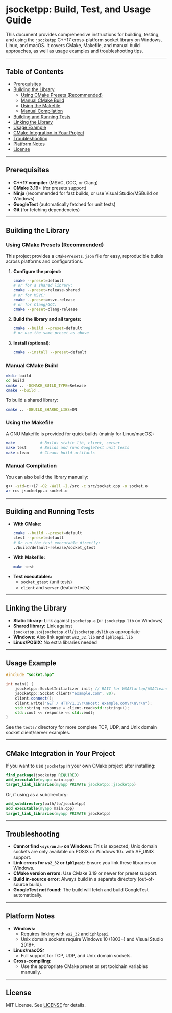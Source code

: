 # jsocketpp: Build, Test, and Usage Guide

<!--!
\defgroup BUILD_AND_USAGE jsocketpp: Build, Test, and Usage Guide
\ingroup docs
\hidegroupgraph
[TOC]
-->

This document provides comprehensive instructions for building, testing, and using the `jsocketpp` C++17 cross-platform
socket library on Windows, Linux, and macOS. It covers CMake, Makefile, and manual build approaches, as well as usage
examples and troubleshooting tips.

---

## Table of Contents

- [Prerequisites](#prerequisites)
- [Building the Library](#building-the-library)
    - [Using CMake Presets (Recommended)](#using-cmake-presets-recommended)
    - [Manual CMake Build](#manual-cmake-build)
    - [Using the Makefile](#using-the-makefile)
    - [Manual Compilation](#manual-compilation)
- [Building and Running Tests](#building-and-running-tests)
- [Linking the Library](#linking-the-library)
- [Usage Example](#usage-example)
- [CMake Integration in Your Project](#cmake-integration-in-your-project)
- [Troubleshooting](#troubleshooting)
- [Platform Notes](#platform-notes)
- [License](#license)

---

## Prerequisites

- **C++17 compiler** (MSVC, GCC, or Clang)
- **CMake 3.19+** (for presets support)
- **Ninja** (recommended for fast builds, or use Visual Studio/MSBuild on Windows)
- **GoogleTest** (automatically fetched for unit tests)
- **Git** (for fetching dependencies)

---

## Building the Library

### Using CMake Presets (Recommended)

This project provides a `CMakePresets.json` file for easy, reproducible builds across platforms and configurations.

1. **Configure the project:**
   ```sh
   cmake --preset=default
   # or for a shared library:
   cmake --preset=release-shared
   # or for MSVC:
   cmake --preset=msvc-release
   # or for Clang/GCC:
   cmake --preset=clang-release
   ```

2. **Build the library and all targets:**
   ```sh
   cmake --build --preset=default
   # or use the same preset as above
   ```

3. **Install (optional):**
   ```sh
   cmake --install --preset=default
   ```

### Manual CMake Build

```sh
mkdir build
cd build
cmake .. -DCMAKE_BUILD_TYPE=Release
cmake --build .
```

To build a shared library:

```sh
cmake .. -DBUILD_SHARED_LIBS=ON
```

### Using the Makefile

A GNU Makefile is provided for quick builds (mainly for Linux/macOS):

```sh
make           # Builds static lib, client, server
make test      # Builds and runs GoogleTest unit tests
make clean     # Cleans build artifacts
```

### Manual Compilation

You can also build the library manually:

```sh
g++ -std=c++17 -O2 -Wall -I./src -c src/socket.cpp -o socket.o
ar rcs jsocketpp.a socket.o
```

---

## Building and Running Tests

- **With CMake:**
  ```sh
  cmake --build --preset=default
  ctest --preset=default
  # Or run the test executable directly:
  ./build/default-release/socket_gtest
  ```
- **With Makefile:**
  ```sh
  make test
  ```
- **Test executables:**
    - `socket_gtest` (unit tests)
    - `client` and `server` (feature tests)

---

## Linking the Library

- **Static library:** Link against `jsocketpp.a` (or `jsocketpp.lib` on Windows)
- **Shared library:** Link against `jsocketpp.so`/`jsocketpp.dll`/`jsocketpp.dylib` as appropriate
- **Windows:** Also link against `ws2_32.lib` and `iphlpapi.lib`
- **Linux/POSIX:** No extra libraries needed

---

## Usage Example

````cpp
#include "socket.hpp"

int main() {
    jsocketpp::SocketInitializer init; // RAII for WSAStartup/WSACleanup on Windows
    jsocketpp::Socket client("example.com", 80);
    client.connect();
    client.write("GET / HTTP/1.1\r\nHost: example.com\r\n\r\n");
    std::string response = client.read<std::string>();
    std::cout << response << std::endl;
}
````

See the `tests/` directory for more complete TCP, UDP, and Unix domain socket client/server examples.

---

## CMake Integration in Your Project

If you want to use `jsocketpp` in your own CMake project after installing:

```cmake
find_package(jsocketpp REQUIRED)
add_executable(myapp main.cpp)
target_link_libraries(myapp PRIVATE jsocketpp::jsocketpp)
```

Or, if using as a subdirectory:

```cmake
add_subdirectory(path/to/jsocketpp)
add_executable(myapp main.cpp)
target_link_libraries(myapp PRIVATE jsocketpp)
```

---

## Troubleshooting

- **Cannot find `<sys/un.h>` on Windows:** This is expected; Unix domain sockets are only available on POSIX or Windows
  10+ with AF_UNIX support.
- **Link errors for `ws2_32` or `iphlpapi`:** Ensure you link these libraries on Windows.
- **CMake version errors:** Use CMake 3.19 or newer for preset support.
- **Build in-source error:** Always build in a separate directory (out-of-source build).
- **GoogleTest not found:** The build will fetch and build GoogleTest automatically.

---

## Platform Notes

- **Windows:**
    - Requires linking with `ws2_32` and `iphlpapi`.
    - Unix domain sockets require Windows 10 (1803+) and Visual Studio 2019+.
- **Linux/macOS:**
    - Full support for TCP, UDP, and Unix domain sockets.
- **Cross-compiling:**
    - Use the appropriate CMake preset or set toolchain variables manually.

---

## License

MIT License. See [LICENSE](../LICENSE) for details.
